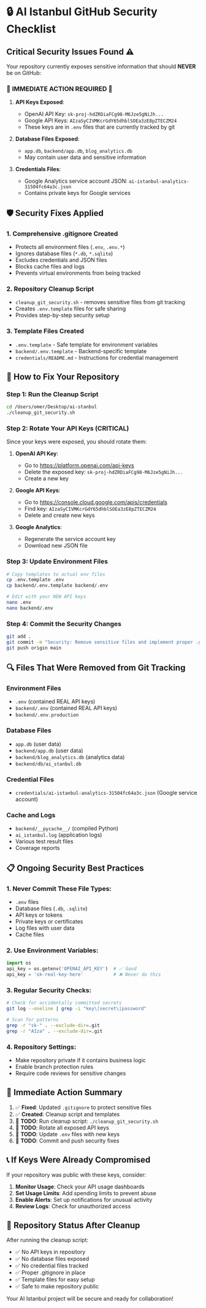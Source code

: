 # 🔒 AI Istanbul GitHub Security Checklist

## Critical Security Issues Found ⚠️

Your repository currently exposes sensitive information that should **NEVER** be on GitHub:

### 🚨 **IMMEDIATE ACTION REQUIRED** 🚨

1. **API Keys Exposed**: 
   - OpenAI API Key: `sk-proj-hdZRDiaFCg98-M6Jze5gNiJh...` 
   - Google API Keys: `AIzaSyCIVMKcrGdY65dhblSOEa3zE8pZTECZM24`
   - These keys are in `.env` files that are currently tracked by git

2. **Database Files Exposed**:
   - `app.db`, `backend/app.db`, `blog_analytics.db`
   - May contain user data and sensitive information

3. **Credentials Files**:
   - Google Analytics service account JSON: `ai-istanbul-analytics-31504fc64a3c.json`
   - Contains private keys for Google services

## 🛡️ Security Fixes Applied

### 1. Comprehensive .gitignore Created
- Protects all environment files (`.env`, `.env.*`)
- Ignores database files (`*.db`, `*.sqlite`)
- Excludes credentials and JSON files
- Blocks cache files and logs
- Prevents virtual environments from being tracked

### 2. Repository Cleanup Script
- `cleanup_git_security.sh` - removes sensitive files from git tracking
- Creates `.env.template` files for safe sharing
- Provides step-by-step security setup

### 3. Template Files Created
- `.env.template` - Safe template for environment variables
- `backend/.env.template` - Backend-specific template
- `credentials/README.md` - Instructions for credential management

## 🚀 How to Fix Your Repository

### Step 1: Run the Cleanup Script
```bash
cd /Users/omer/Desktop/ai-stanbul
./cleanup_git_security.sh
```

### Step 2: Rotate Your API Keys (CRITICAL)
Since your keys were exposed, you should rotate them:

1. **OpenAI API Key**:
   - Go to https://platform.openai.com/api-keys
   - Delete the exposed key: `sk-proj-hdZRDiaFCg98-M6Jze5gNiJh...`
   - Create a new key

2. **Google API Keys**:
   - Go to https://console.cloud.google.com/apis/credentials
   - Find key: `AIzaSyCIVMKcrGdY65dhblSOEa3zE8pZTECZM24`
   - Delete and create new keys

3. **Google Analytics**:
   - Regenerate the service account key
   - Download new JSON file

### Step 3: Update Environment Files
```bash
# Copy templates to actual env files
cp .env.template .env
cp backend/.env.template backend/.env

# Edit with your NEW API keys
nano .env
nano backend/.env
```

### Step 4: Commit the Security Changes
```bash
git add .
git commit -m "Security: Remove sensitive files and implement proper .gitignore"
git push origin main
```

## 🔍 Files That Were Removed from Git Tracking

### Environment Files
- `.env` (contained REAL API keys)
- `backend/.env` (contained REAL API keys)
- `backend/.env.production`

### Database Files
- `app.db` (user data)
- `backend/app.db` (user data)
- `backend/blog_analytics.db` (analytics data)
- `backend/db/ai_stanbul.db`

### Credential Files
- `credentials/ai-istanbul-analytics-31504fc64a3c.json` (Google service account)

### Cache and Logs
- `backend/__pycache__/` (compiled Python)
- `ai_istanbul.log` (application logs)
- Various test result files
- Coverage reports

## 📋 Ongoing Security Best Practices

### 1. Never Commit These File Types:
- `.env` files
- Database files (`.db`, `.sqlite`)
- API keys or tokens
- Private keys or certificates
- Log files with user data
- Cache files

### 2. Use Environment Variables:
```python
import os
api_key = os.getenv('OPENAI_API_KEY')  # ✅ Good
api_key = 'sk-real-key-here'           # ❌ Never do this
```

### 3. Regular Security Checks:
```bash
# Check for accidentally committed secrets
git log --oneline | grep -i "key\|secret\|password"

# Scan for patterns
grep -r "sk-" . --exclude-dir=.git
grep -r "AIza" . --exclude-dir=.git
```

### 4. Repository Settings:
- Make repository private if it contains business logic
- Enable branch protection rules
- Require code reviews for sensitive changes

## 🚨 Immediate Action Summary

1. ✅ **Fixed**: Updated `.gitignore` to protect sensitive files
2. ✅ **Created**: Cleanup script and templates
3. 🔄 **TODO**: Run cleanup script: `./cleanup_git_security.sh`
4. 🔄 **TODO**: Rotate all exposed API keys
5. 🔄 **TODO**: Update `.env` files with new keys
6. 🔄 **TODO**: Commit and push security fixes

## 📞 If Keys Were Already Compromised

If your repository was public with these keys, consider:

1. **Monitor Usage**: Check your API usage dashboards
2. **Set Usage Limits**: Add spending limits to prevent abuse
3. **Enable Alerts**: Set up notifications for unusual activity
4. **Review Logs**: Check for unauthorized access

## 🎯 Repository Status After Cleanup

After running the cleanup script:
- ✅ No API keys in repository
- ✅ No database files exposed
- ✅ No credential files tracked
- ✅ Proper .gitignore in place
- ✅ Template files for easy setup
- ✅ Safe to make repository public

Your AI Istanbul project will be secure and ready for collaboration!
